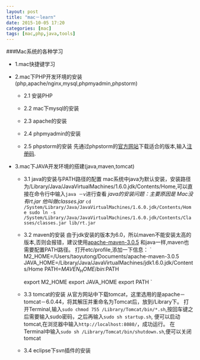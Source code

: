 ```yaml
---
layout: post
title: "mac－learn"
date: 2015-10-05 17:20
categories: [mac]
tags: [mac,php,java,tools]
---
```

###Mac系统的各种学习
* 1.mac快捷键学习
    
* 2.mac下PHP开发环境的安装(php,apache/nginx,mysql,phpmyadmin,phpstorm)
    + 2.1 安装PHP
    
    
    + 2.2 mac下mysql的安装
    
    
    + 2.3 apache的安装
    
    
    + 2.4 phpmyadmin的安装
    
    + 2.5 phpstorm的安装
       先通过phpstorm的[官方网站](http://www.jetbrains.com/phpstorm/)下载适合的版本,输入[注册码](http://www.jincon.com/archives/368/).
* 3.mac下JAVA开发环境的搭建(java,maven,tomcat)
    + 3.1 java的安装与PATH路径的配置
        mac系统中java为默认安装，安装路径为/Library/Java/JavaVirtualMachines/1.6.0.jdk/Contents/Home,可以直接在命令行中输入`java －v`进行查看
        *java的安装问题：主要原因是 Mac没有rt.jar 他叫做classes.jar*
        `
         cd /System/Library/Java/JavaVirtualMachines/1.6.0.jdk/Contents/Home
         sudo ln -s /System/Library/Java/JavaVirtualMachines/1.6.0.jdk/Contents/Classes/classes.jar lib/rt.jar
        `
    + 3.2 maven的安装
        由于jdk安装的版本为6.0，所以maven不能安装太高的版本,否则会报错，建议使用[apache-maven-3.0.5](http://archive.apache.org/dist/maven/maven-3/3.0.5/binaries/)
        和java一样,maven也需要配置PATH路径。
        打开etc/profile,添加一下信息：
        `
        M2_HOME=/Users/taoyutong/Documents/apache-maven-3.0.5
        JAVA_HOME=/Library/Java/JavaVirtualMachines/jdk1.6.0.jdk/Contents/Home
        PATH=$MAVEN_HOME/bin:$PATH
        
        export M2_HOME
        export JAVA_HOME
        export PATH
        `
    + 3.3 tomcat的安装
        从官方网站中下载tomcat，这里选用的是apache－tomcat－6.0.44，将其解压并重命名为Tomcat后，放到/Library下。
        打开Terminal,输入`sudo chmod 755 /Library/Tomcat/bin/*.sh`,按回车键之后需要输入sudo密码，之后再输入`sudo sh startup.sh`,
        便可以启动tomcat,在浏览器中输入`http://localhost:8080/`，成功运行。
        在Terminal中输入`sudo sh /Library/Tomcat/bin/shutdown.sh`,便可以关闭tomcat
        
    + 3.4 eclipse下svn插件的安装
    